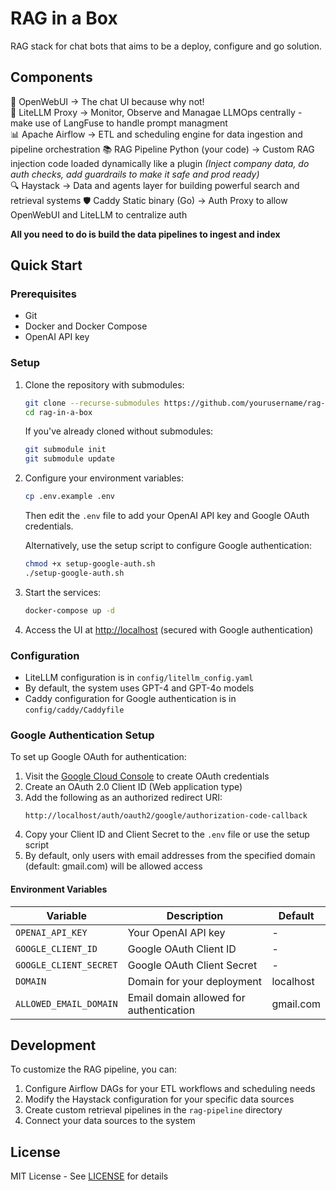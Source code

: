 #  RAG in a Box

RAG stack for chat bots that aims to be a deploy, configure and go solution. 

## Components

🧠 OpenWebUI  -> The chat UI because why not!  
🔄 LiteLLM Proxy	-> Monitor, Observe and Managae LLMOps centrally - make use of LangFuse to handle prompt managment     
📊 Apache Airflow -> ETL and scheduling engine for data ingestion and pipeline orchestration
📚 RAG Pipeline	Python (your code) -> Custom RAG injection code loaded dynamically like a plugin _(Inject company data, do auth checks, add guardrails to make it safe and prod ready)_   
🔍 Haystack	-> Data and agents layer for building powerful search and retrieval systems
🛡️ Caddy	Static binary (Go)	-> Auth Proxy to allow OpenWebUI and LiteLLM to centralize auth  

**All you need to do is build the data pipelines to ingest and index**

## Quick Start

### Prerequisites

- Git
- Docker and Docker Compose
- OpenAI API key

### Setup

1. Clone the repository with submodules:
   ```bash
   git clone --recurse-submodules https://github.com/yourusername/rag-in-a-box.git
   cd rag-in-a-box
   ```

   If you've already cloned without submodules:
   ```bash
   git submodule init
   git submodule update
   ```

2. Configure your environment variables:
   ```bash
   cp .env.example .env
   ```
   Then edit the `.env` file to add your OpenAI API key and Google OAuth credentials.
   
   Alternatively, use the setup script to configure Google authentication:
   ```bash
   chmod +x setup-google-auth.sh
   ./setup-google-auth.sh
   ```

3. Start the services:
   ```bash
   docker-compose up -d
   ```

4. Access the UI at [http://localhost](http://localhost) (secured with Google authentication)

### Configuration

- LiteLLM configuration is in `config/litellm_config.yaml`
- By default, the system uses GPT-4 and GPT-4o models
- Caddy configuration for Google authentication is in `config/caddy/Caddyfile`

### Google Authentication Setup

To set up Google OAuth for authentication:

1. Visit the [Google Cloud Console](https://console.cloud.google.com/apis/credentials) to create OAuth credentials
2. Create an OAuth 2.0 Client ID (Web application type)
3. Add the following as an authorized redirect URI:
   ```
   http://localhost/auth/oauth2/google/authorization-code-callback
   ```
4. Copy your Client ID and Client Secret to the `.env` file or use the setup script
5. By default, only users with email addresses from the specified domain (default: gmail.com) will be allowed access

#### Environment Variables

| Variable | Description | Default |
|----------|-------------|--------|
| `OPENAI_API_KEY` | Your OpenAI API key | - |
| `GOOGLE_CLIENT_ID` | Google OAuth Client ID | - |
| `GOOGLE_CLIENT_SECRET` | Google OAuth Client Secret | - |
| `DOMAIN` | Domain for your deployment | localhost |
| `ALLOWED_EMAIL_DOMAIN` | Email domain allowed for authentication | gmail.com |

## Development

To customize the RAG pipeline, you can:

1. Configure Airflow DAGs for your ETL workflows and scheduling needs
2. Modify the Haystack configuration for your specific data sources
3. Create custom retrieval pipelines in the `rag-pipeline` directory
4. Connect your data sources to the system

## License

MIT License - See [LICENSE](LICENSE) for details
